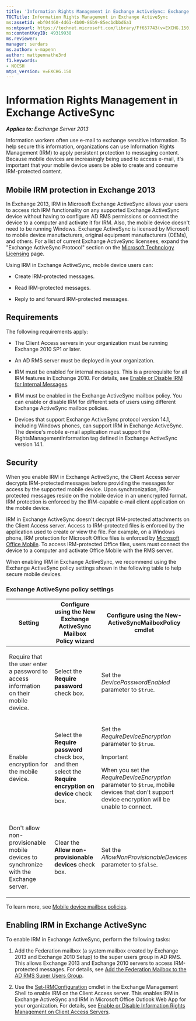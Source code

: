 ```yaml
---
title: 'Information Rights Management in Exchange ActiveSync: Exchange 2013 Help'
TOCTitle: Information Rights Management in Exchange ActiveSync
ms:assetid: ebf04460-4d61-4b00-86b9-85ec1dbbd6a1
ms:mtpsurl: https://technet.microsoft.com/library/Ff657743(v=EXCHG.150)
ms:contentKeyID: 49319938
ms.reviewer: 
manager: serdars
ms.author: v-mapenn
author: mattpennathe3rd
f1.keywords:
- NOCSH
mtps_version: v=EXCHG.150
---
```


# Information Rights Management in Exchange ActiveSync

_**Applies to:** Exchange Server 2013_

Information workers often use e-mail to exchange sensitive information. To help secure this information, organizations can use Information Rights Management (IRM) to apply persistent protection to messaging content. Because mobile devices are increasingly being used to access e-mail, it's important that your mobile device users be able to create and consume IRM-protected content.

## Mobile IRM protection in Exchange 2013

In Exchange 2013, IRM in Microsoft Exchange ActiveSync allows your users to access rich IRM functionality on any supported Exchange ActiveSync device without having to configure AD RMS permissions or connect the device to a computer and activate it for IRM. Also, the mobile device doesn't need to be running Windows. Exchange ActiveSync is licensed by Microsoft to mobile device manufacturers, original equipment manufacturers (OEMs), and others. For a list of current Exchange ActiveSync licensees, expand the "Exchange ActiveSync Protocol" section on the [Microsoft Technology Licensing](https://go.microsoft.com/fwlink/p/?linkid=198562) page.

Using IRM in Exchange ActiveSync, mobile device users can:

- Create IRM-protected messages.

- Read IRM-protected messages.

- Reply to and forward IRM-protected messages.

## Requirements

The following requirements apply:

- The Client Access servers in your organization must be running Exchange 2010 SP1 or later.

- An AD RMS server must be deployed in your organization.

- IRM must be enabled for internal messages. This is a prerequisite for all IRM features in Exchange 2010. For details, see [Enable or Disable IRM for Internal Messages](enable-or-disable-irm-for-internal-messages-exchange-2013-help.md).

- IRM must be enabled in the Exchange ActiveSync mailbox policy. You can enable or disable IRM for different sets of users using different Exchange ActiveSync mailbox policies.

- Devices that support Exchange ActiveSync protocol version 14.1, including Windows phones, can support IRM in Exchange ActiveSync. The device's mobile e-mail application must support the RightsManagementInformation tag defined in Exchange ActiveSync version 14.1.

## Security

When you enable IRM in Exchange ActiveSync, the Client Access server decrypts IRM-protected messages before providing the messages for access by the supported mobile device. Upon synchronization, IRM-protected messages reside on the mobile device in an unencrypted format. IRM protection is enforced by the IRM-capable e-mail client application on the mobile device.

IRM in Exchange ActiveSync doesn't decrypt IRM-protected attachments on the Client Access server. Access to IRM-protected files is enforced by the application used to create or view the file. For example, on a Windows phone, IRM protection for Microsoft Office files is enforced by [Microsoft Office Mobile](https://go.microsoft.com/fwlink/p/?linkid=205121). To access IRM-protected Office files, users must connect the device to a computer and activate Office Mobile with the RMS server.

When enabling IRM in Exchange ActiveSync, we recommend using the Exchange ActiveSync policy settings shown in the following table to help secure mobile devices.

### Exchange ActiveSync policy settings

<table>
<colgroup>
<col style="width: 33%" />
<col style="width: 33%" />
<col style="width: 33%" />
</colgroup>
<thead>
<tr class="header">
<th>Setting</th>
<th>Configure using the New Exchange ActiveSync Mailbox Policy wizard</th>
<th>Configure using the New-ActiveSyncMailboxPolicy cmdlet</th>
</tr>
</thead>
<tbody>
<tr class="odd">
<td><p>Require that the user enter a password to access information on their mobile device.</p></td>
<td><p>Select the <strong>Require password</strong> check box.</p></td>
<td><p>Set the <em>DevicePasswordEnabled</em> parameter to <code>$true</code>.</p></td>
</tr>
<tr class="even">
<td><p>Enable encryption for the mobile device.</p></td>
<td><p>Select the <strong>Require password</strong> check box, and then select the <strong>Require encryption on device</strong> check box.</p></td>
<td><p>Set the <em>RequireDeviceEncryption</em> parameter to <code>$true</code>.</p>

> [!IMPORTANT]
> When you set the <EM>RequireDeviceEncryption</EM> parameter to <CODE>$true</CODE>, mobile devices that don't support device encryption will be unable to connect.

</td>
</tr>
<tr class="odd">
<td><p>Don't allow non-provisionable mobile devices to synchronize with the Exchange server.</p></td>
<td><p>Clear the <strong>Allow non-provisionable devices</strong> check box.</p></td>
<td><p>Set the <em>AllowNonProvisionableDevices</em> parameter to <code>$false</code>.</p></td>
</tr>
</tbody>
</table>

To learn more, see [Mobile device mailbox policies](mobile-device-mailbox-policies-exchange-2013-help.md).

## Enabling IRM in Exchange ActiveSync

To enable IRM in Exchange ActiveSync, perform the following tasks:

1. Add the Federation mailbox (a system mailbox created by Exchange 2013 and Exchange 2010 Setup) to the super users group in AD RMS. This allows Exchange 2013 and Exchange 2010 servers to access IRM-protected messages. For details, see [Add the Federation Mailbox to the AD RMS Super Users Group](add-the-federation-mailbox-to-the-ad-rms-super-users-group-exchange-2013-help.md).

2. Use the [Set-IRMConfiguration](https://docs.microsoft.com/powershell/module/exchange/encryption-and-certificates/Set-IRMConfiguration) cmdlet in the Exchange Management Shell to enable IRM on the Client Access server. This enables IRM in Exchange ActiveSync and IRM in Microsoft Office Outlook Web App for your organization. For details, see [Enable or Disable Information Rights Management on Client Access Servers](enable-or-disable-information-rights-management-on-client-access-servers-exchange-2013-help.md).

